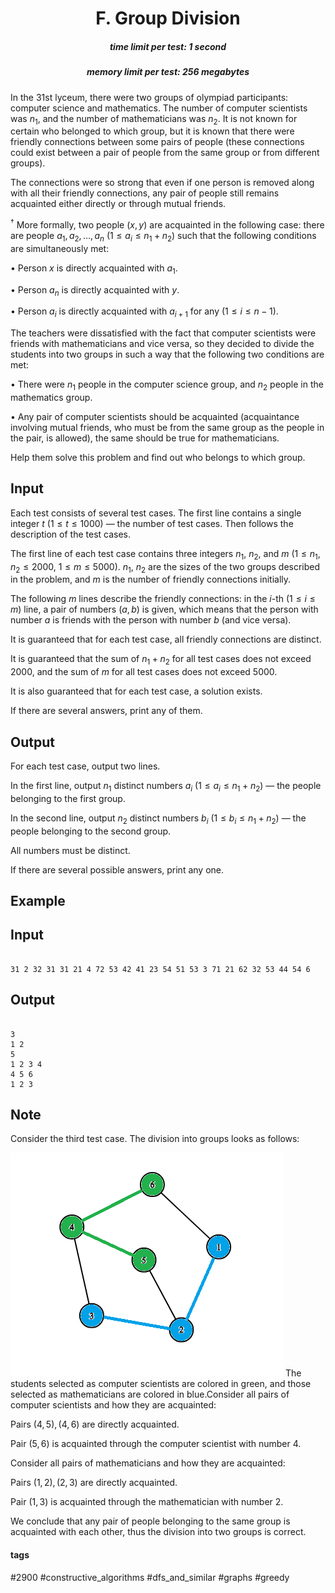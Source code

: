 <h1 style='text-align: center;'> F. Group Division</h1>

<h5 style='text-align: center;'>time limit per test: 1 second</h5>
<h5 style='text-align: center;'>memory limit per test: 256 megabytes</h5>

In the $31$st lyceum, there were two groups of olympiad participants: computer science and mathematics. The number of computer scientists was $n_1$, and the number of mathematicians was $n_2$. It is not known for certain who belonged to which group, but it is known that there were friendly connections between some pairs of people (these connections could exist between a pair of people from the same group or from different groups).

The connections were so strong that even if one person is removed along with all their friendly connections, any pair of people still remains acquainted either directly or through mutual friends.

$^{\dagger}$ More formally, two people $(x, y)$ are acquainted in the following case: there are people $a_1, a_2, \ldots,a_n$ ($1 \le a_i \le n_1 + n_2$) such that the following conditions are simultaneously met:

$\bullet$ Person $x$ is directly acquainted with $a_1$.

$\bullet$ Person $a_n$ is directly acquainted with $y$.

$\bullet$ Person $a_i$ is directly acquainted with $a_{i + 1}$ for any ($1 \le i \le n - 1$).

The teachers were dissatisfied with the fact that computer scientists were friends with mathematicians and vice versa, so they decided to divide the students into two groups in such a way that the following two conditions are met:

$\bullet$ There were $n_1$ people in the computer science group, and $n_2$ people in the mathematics group.

$\bullet$ Any pair of computer scientists should be acquainted (acquaintance involving mutual friends, who must be from the same group as the people in the pair, is allowed), the same should be true for mathematicians.

Help them solve this problem and find out who belongs to which group.

## Input

Each test consists of several test cases. The first line contains a single integer $t$ ($1 \le t \le 1000$) — the number of test cases. Then follows the description of the test cases.

The first line of each test case contains three integers $n_1$, $n_2$, and $m$ ($1 \le n_1, n_2 \le 2000$, $1 \le m \le 5000$). $n_1$, $n_2$ are the sizes of the two groups described in the problem, and $m$ is the number of friendly connections initially.

The following $m$ lines describe the friendly connections: in the $i$-th ($1 \le i \le m$) line, a pair of numbers $(a, b)$ is given, which means that the person with number $a$ is friends with the person with number $b$ (and vice versa).

It is guaranteed that for each test case, all friendly connections are distinct.

It is guaranteed that the sum of $n_1 + n_2$ for all test cases does not exceed $2000$, and the sum of $m$ for all test cases does not exceed $5000$.

It is also guaranteed that for each test case, a solution exists.

If there are several answers, print any of them.

## Output

For each test case, output two lines.

In the first line, output $n_1$ distinct numbers $a_i$ ($1 \le a_i \le n_1 + n_2$) — the people belonging to the first group.

In the second line, output $n_2$ distinct numbers $b_i$ ($1 \le b_i \le n_1 + n_2$) — the people belonging to the second group.

All numbers must be distinct.

If there are several possible answers, print any one.

## Example

## Input


```

31 2 32 31 31 21 4 72 53 42 41 23 54 51 53 3 71 21 62 32 53 44 54 6
```
## Output


```

3 
1 2 
5 
1 2 3 4 
4 5 6 
1 2 3 

```
## Note

Consider the third test case. The division into groups looks as follows: 

 ![](images/f8a58758032dc4756237137ce3acf9e527c3765b.png)  The students selected as computer scientists are colored in green, and those selected as mathematicians are colored in blue.Consider all pairs of computer scientists and how they are acquainted:

Pairs $(4, 5), (4, 6)$ are directly acquainted.

Pair $(5, 6)$ is acquainted through the computer scientist with number $4$.

Consider all pairs of mathematicians and how they are acquainted:

Pairs $(1, 2), (2, 3)$ are directly acquainted.

Pair $(1, 3)$ is acquainted through the mathematician with number $2$.

We conclude that any pair of people belonging to the same group is acquainted with each other, thus the division into two groups is correct.



#### tags 

#2900 #constructive_algorithms #dfs_and_similar #graphs #greedy 